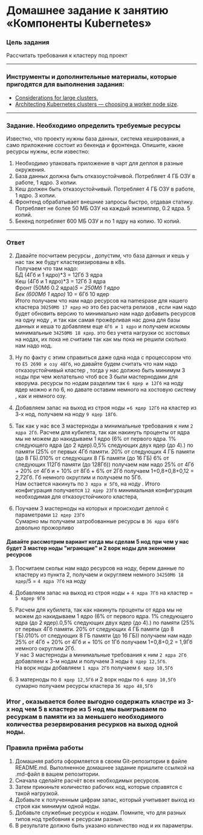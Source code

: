 # Домашнее задание к занятию «Компоненты Kubernetes»

### Цель задания

Рассчитать требования к кластеру под проект

------

### Инструменты и дополнительные материалы, которые пригодятся для выполнения задания:

- [Considerations for large clusters](https://kubernetes.io/docs/setup/best-practices/cluster-large/),
- [Architecting Kubernetes clusters — choosing a worker node size](https://learnk8s.io/kubernetes-node-size).

------

### Задание. Необходимо определить требуемые ресурсы
Известно, что проекту нужны база данных, система кеширования, а само приложение состоит из бекенда и фронтенда. Опишите, какие ресурсы нужны, если известно:

1. Необходимо упаковать приложение в чарт для деплоя в разные окружения. 
2. База данных должна быть отказоустойчивой. Потребляет 4 ГБ ОЗУ в работе, 1 ядро. 3 копии. 
3. Кеш должен быть отказоустойчивый. Потребляет 4 ГБ ОЗУ в работе, 1 ядро. 3 копии. 
4. Фронтенд обрабатывает внешние запросы быстро, отдавая статику. Потребляет не более 50 МБ ОЗУ на каждый экземпляр, 0.2 ядра. 5 копий. 
5. Бекенд потребляет 600 МБ ОЗУ и по 1 ядру на копию. 10 копий.

----

### Ответ

2.  Давайте посчитаем ресурсы , допустим, что база данных и кешь у нас так же будут кластеризированы в к8s.     
    Получаем что там надо:  
        БД (4Гб и 1 ядро)*3 = 12Гб 3 ядра  
        Кеш  (4Гб и 1 ядро)*3 = 12Гб 3 ядра  
        Фронт (50Мб 0.2 ядра)*5 = 250Мб 1 ядро  
        Бек (600Мб 1 ядро)* 10 = 6Гб 10 ядер  
    Итого получаем что нам надо ресурсов на namespase для нашего кластера `30250Мб 17 ядер` но это без расчета релизов , если нам надо будет обновить версию то минимально нам надо добавить ресурсов на одну ноду , и так как самая прожёрливая  нас дона для базы данных и кеша то добавляем  еще `4Гб и 1 ядро` и получаем искомы минимальные `34250Мб 18 ядер`.  это без учета нагрузки ос хостовых на нодах, их пока не считаем так как мы пока не решили сколько нам надо нод.

3.  Ну по факту с этим справиться даже одна нода с процессором что то `Е5 2690 и озу 48Гб`, но давайте будем считать что нам надо отказоустойчивый кластер , тогда у нас должно быть минимум 3 ноды  при чем желательно чтоб все 3 были мастернодами для кворума. ресурсы по нодам разделим так  `6 ядер и 12Гб` на ноду ядер можно и по 6, но давате оставим немного на хостовую систему , как и немного озу.

4.  Добавляем запас на выход из строя ноды +`6 ядер 12Гб` на кластер из 3-х нод, получаем на ноду `9 ядер 18Гб`.

5.  Так как у нас все 3 мастерноды а минимальные требования к ним `2 ядра 2Гб`. 
Расчем для кубилета, так как  накинуть проценты от ядра мы не можем до накидываем 1 ядро (6% от первого ядра. 1% следующего ядра (до 2 ядер).0,5% следующих двух ядер (до 4).)  по памяти (25% от первых 4Гб памяти. 20% от следующих 4 ГБ памяти (до 8 ГБ).010% от следующих 8 ГБ памяти (до 16 ГБ) 6% от следующих 112Гб памяти (до 128Гб)) получаем нам надо  25% от 4Гб + 20% от 4Гб и + 10% от 8Гб + 6% от 2Гб получаем 1+0,8+0,8+0,12 = 2,72Гб. Гб немного округлим и получаем по 5Гб.  
Нам остается накинуть по `3 ядра и 5Гб`, на ноду . Итого конфигурация получается `12 ядер 23Гб` минимальная конфигурация необходимая для отказоустойчикого кластера, 

6.  Поучаем 3 мастерноды на которых и происходит деплой с параметрами `12 ядер 23Гб`  
    Сумарно мы получаем затробованные ресурсы в `36 ядра 69Гб` довольно прожорливо


####  Давайте рассмотрим вариант когда мы сделам 5 нод при чем у нас будет 3 мастер ноды "играющие" и 2 ворк ноды для экономии ресурсов 

3.  Посчитаем скольк нам надо ресурсов на ноду, берем данные по кластеру из пункта 2, получаем и округляем немного `34250Мб 18 ядер`/5 = `4 ядра 7Гб`  на ноду  

4. Добавляем запас на выход из строя ноды + `4 ядра 7Гб` на кластер = `5 ядрер 9Гб`  

5. Расчем для кубилета, так как  накинуть проценты от ядра мы не можем до накидываем 1 ядро (6% от первого ядра. 1% следующего ядра (до 2 ядер).0,5% следующих двух ядер (до 4).)  по памяти  (25% от первых 4Гб памяти. 20% от следующих 4 ГБ памяти (до 8 ГБ).010% от следующих 8 ГБ памяти (до 16 ГБ)) получаем нам надо  25% от 4Гб + 20% от 4Гб и + 10% от 1Гб получаем 1+0,8+0,2 = 1,9Гб   немного округлим 2Гб.  
У нас 3 мастерноды а минимальные требования к ним `2 ядра 2Гб`   добавляем к 3-м нодам и получаем 3 ноды `8 ядер 12,5Гб`.  
На ворк ноды добавляем `1 ядра 2Гб`  получаем `6 ядер 10,5Гб`

6.  3 матерноды по `8 ядер 12,5Гб`  и 2 ворк ноды по `6 ядер 10,5Гб`  сумарно получаем ресурсы кластера `36 ядро 48,5Гб`

### Итог , оказывается более выгодно содержать кластре из 3-х нод чем 5 в кластере из 5 нод мы выигрываем по ресуркам в памяти из за меньшего необходимого количества резервирования ресурков на выход одной ноды.



### Правила приёма работы

1. Домашняя работа оформляется в своем Git-репозитории в файле README.md. Выполненное домашнее задание пришлите ссылкой на .md-файл в вашем репозитории.
2. Сначала сделайте расчёт всех необходимых ресурсов.
3. Затем прикиньте количество рабочих нод, которые справятся с такой нагрузкой.
4. Добавьте к полученным цифрам запас, который учитывает выход из строя как минимум одной ноды. 
5. Добавьте служебные ресурсы к нодам. Помните, что для разных типов нод требовния к ресурсам разные. 
6. В результате должно быть указано количество нод и их параметры.

